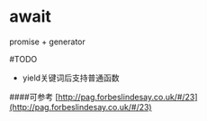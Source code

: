 # await 
promise + generator

#TODO
- yield关键词后支持普通函数

####可参考
[http://pag.forbeslindesay.co.uk/#/23](http://pag.forbeslindesay.co.uk/#/23)
